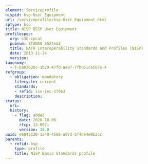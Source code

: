 ```yaml
---
element: Serviceprofile
nispid: bsp-User_Equipment
url: /serviceprofile/bsp-User_Equipment.html
sptype: bsp
title: NISP BSSP User Equipment
profilespec:
  org: c3b-ipcat
  pubnum: STANAG 5524ed2
  title: NATO Interoperability Standards and Profiles (NISP)
  date: 2013-11-24
  version: 
taxonomy:
  - T-ba0363bc-1b29-47fd-ae97-7fb061ca5076-X
refgroup:
  - obligation: mandatory
    lifecycle: current
    standards: 
    - refid: iso-iec-17963
    description: 
status:
  uri: 
  history: 
    - flag: added
      date: 2020-10-06
      rfcp: 13-007i
      version: 14.0
uuid: e6845120-1a49-4566-a073-5f4de4e8b3cc
parents:
  - refid: bsp
    type: profile
    title: NISP Basic Standards profile
---
```

